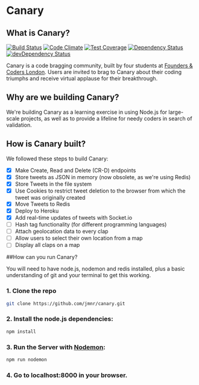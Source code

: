 
# Canary

## What is Canary?

[![Build Status](https://travis-ci.org/jmnr/canary.png?branch=master)](https://travis-ci.org/jmnr/canary)
[![Code Climate](https://codeclimate.com/repos/556de8356956802d2500a1d3/badges/7f0d8ea976928c1f8e0b/gpa.svg)](https://codeclimate.com/github/jmnr/canary)
[![Test Coverage](https://codeclimate.com/repos/556de8356956802d2500a1d3/badges/7f0d8ea976928c1f8e0b/coverage.svg)](https://codeclimate.com/github/jmnr/canary/coverage)
[![Dependency Status](https://david-dm.org/jmnr/canary.svg)](https://david-dm.org/jmnr/canary)
[![devDependency Status](https://david-dm.org/jmnr/canary/dev-status.svg)](https://david-dm.org/jmnr/canary#info=devDependencies)

Canary is a code bragging community, built by four students at [Founders & Coders London](http://foundersandcoders.org/). Users are invited to brag to Canary about their coding triumphs and receive virtual applause for their breakthrough.

## Why are we building Canary?

We're building Canary as a learning exercise in using Node.js for large-scale projects, as well as to provide a lifeline for needy coders in search of validation.

## How is Canary built?

We followed these steps to build Canary:

- [x] Make Create, Read and Delete (CR-D) endpoints
- [x] Store tweets as JSON in memory (now obsolete, as we're using Redis)
- [x] Store Tweets in the file system
- [x] Use Cookies to restrict tweet deletion to the browser from which the tweet was originally created
- [x] Move Tweets to Redis
- [x] Deploy to Heroku
- [x] Add real-time updates of tweets with Socket.io
- [ ] Hash tag functionality (for different programming languages)
- [ ] Attach geolocation data to every clap
- [ ] Allow users to select their own location from a map
- [ ] Display all claps on a map

##How can you run Canary?

You will need to have node.js, nodemon and redis installed, plus a basic understanding of git and your terminal to get this working.

### 1. Clone the repo

```sh
git clone https://github.com/jmnr/canary.git
```

### 2. Install the node.js dependencies:

```sh
npm install
```

### 3. Run the Server with [Nodemon](https://github.com/remy/nodemon):

```sh
npm run nodemon
```
### 4. Go to localhost:8000 in your browser.
